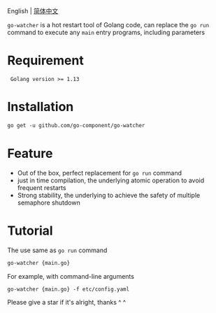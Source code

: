 English | [简体中文](README.md)

`go-watcher` is a hot restart tool of Golang code, can replace the `go run` command to execute any `main` entry programs, including parameters

# Requirement
```shell
 Golang version >= 1.13
```

# Installation
```html
go get -u github.com/go-component/go-watcher
```

# Feature
*  Out of the box, perfect replacement for `go run` command
*  just in time compilation, the underlying atomic operation to avoid frequent restarts
*  Strong stability, the underlying to achieve the safety of multiple semaphore shutdown

# Tutorial

The use same as  `go run` command

```html
go-watcher {main.go}
```

For example, with command-line arguments

```html
go-watcher {main.go} -f etc/config.yaml
```

Please give a star if it's alright, thanks ^ ^